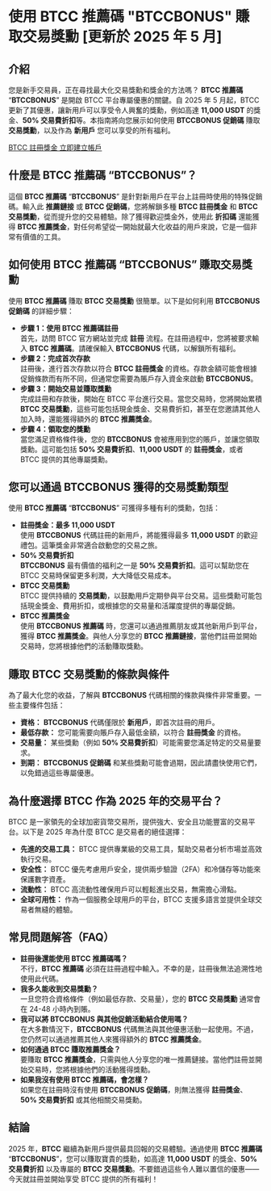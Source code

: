 <h1>使用 BTCC 推薦碼 "BTCCBONUS" 賺取交易獎勳 [更新於 2025 年 5 月]</h1>

</header>

<section>
<h2>介紹</h2>
<p>您是新手交易員，正在尋找最大化交易獎勳和獎金的方法嗎？ <strong>BTCC 推薦碼</strong> “<strong>BTCCBONUS</strong>” 是開啟 BTCC 平台專屬優惠的關鍵。自 2025 年 5 月起，BTCC 更新了其優惠，讓新用戶可以享受令人興奮的獎勳，例如高達 <strong>11,000 USDT</strong> 的獎金、<strong>50% 交易費折扣</strong>等。本指南將向您展示如何使用 <strong>BTCCBONUS 促銷碼</strong> 賺取 <strong>交易獎勳</strong>，以及作為 <strong>新用戶</strong> 您可以享受的所有福利。</p>
</section>
<p><a href="https://partner.btcc.com/us/c/BTCCBONUS/9303="_blank">BTCC 註冊獎金 立即建立帳戶</a></p>




<img src="https://images.mirror-media.xyz/publication-images/gRHM347ahP_zNLb97-gZ1.png?height=500&amp;width=1000" decoding="async" data-nimg="fill" class="css-xah9so" style="position:absolute;top:0;left:0;bottom:0;right:0;box-sizing:border-box;padding:0;border:none;margin:auto;display:block;width:0;height:0;min-width:100%;max-width:100%;min-height:100%;max-height:100%">
<section>
<h2>什麼是 BTCC 推薦碼 “BTCCBONUS”？</h2>
<p>這個 <strong>BTCC 推薦碼</strong> “<strong>BTCCBONUS</strong>” 是針對新用戶在平台上註冊時使用的特殊促銷碼。輸入此 <strong>推薦鏈接</strong> 或 <strong>BTCC 促銷碼</strong>，您將解鎖多種 <strong>BTCC 註冊獎金</strong> 和 <strong>BTCC 交易獎勳</strong>，從而提升您的交易體驗。除了獲得歡迎獎金外，使用此 <strong>折扣碼</strong> 還能獲得 <strong>BTCC 推薦獎金</strong>，對任何希望從一開始就最大化收益的用戶來說，它是一個非常有價值的工具。</p>
</section>

<section>
<h2>如何使用 BTCC 推薦碼 “BTCCBONUS” 賺取交易獎勳</h2>
<p>使用 <strong>BTCC 推薦碼</strong> 賺取 <strong>BTCC 交易獎勳</strong> 很簡單。以下是如何利用 <strong>BTCCBONUS 促銷碼</strong> 的詳細步驟：</p>
<ul>
<li><strong>步驟 1：使用 BTCC 推薦碼註冊</strong><br>首先，訪問 BTCC 官方網站並完成 <strong>註冊</strong> 流程。在註冊過程中，您將被要求輸入 <strong>BTCC 推薦碼</strong>。請確保輸入 <strong>BTCCBONUS</strong> 代碼，以解鎖所有福利。</li>
<li><strong>步驟 2：完成首次存款</strong><br>註冊後，進行首次存款以符合 <strong>BTCC 註冊獎金</strong> 的資格。存款金額可能會根據促銷條款而有所不同，但通常您需要為賬戶存入資金來啟動 <strong>BTCCBONUS</strong>。</li>
<li><strong>步驟 3：開始交易並賺取獎勳</strong><br>完成註冊和存款後，開始在 BTCC 平台進行交易。當您交易時，您將開始累積 <strong>BTCC 交易獎勳</strong>，這些可能包括現金獎金、交易費折扣，甚至在您邀請其他人加入時，還能獲得額外的 <strong>BTCC 推薦獎金</strong>。</li>
<li><strong>步驟 4：領取您的獎勳</strong><br>當您滿足資格條件後，您的 <strong>BTCCBONUS</strong> 會被應用到您的賬戶，並讓您領取獎勳。這可能包括 <strong>50% 交易費折扣</strong>、<strong>11,000 USDT</strong> 的 <strong>註冊獎金</strong>，或者 BTCC 提供的其他專屬獎勳。</li>
</ul>
</section>

<section>
<h2>您可以通過 BTCCBONUS 獲得的交易獎勳類型</h2>
<p>使用 <strong>BTCC 推薦碼</strong> “<strong>BTCCBONUS</strong>” 可獲得多種有利的獎勳，包括：</p>
<ul>
<li><strong>註冊獎金：最多 11,000 USDT</strong><br>使用 <strong>BTCCBONUS</strong> 代碼註冊的新用戶，將能獲得最多 <strong>11,000 USDT</strong> 的歡迎禮包。這筆獎金非常適合啟動您的交易之旅。</li>
<li><strong>50% 交易費折扣</strong><br><strong>BTCCBONUS</strong> 最有價值的福利之一是 <strong>50% 交易費折扣</strong>。這可以幫助您在 BTCC 交易時保留更多利潤，大大降低交易成本。</li>
<li><strong>BTCC 交易獎勳</strong><br>BTCC 提供持續的 <strong>交易獎勳</strong>，以鼓勵用戶定期參與平台交易。這些獎勳可能包括現金獎金、費用折扣，或根據您的交易量和活躍度提供的專屬促銷。</li>
<li><strong>BTCC 推薦獎金</strong><br>使用 <strong>BTCCBONUS 推薦碼</strong> 時，您還可以通過推薦朋友或其他新用戶到平台，獲得 <strong>BTCC 推薦獎金</strong>。與他人分享您的 <strong>BTCC 推薦鏈接</strong>，當他們註冊並開始交易時，您將根據他們的活動賺取獎勳。</li>
</ul>
</section>

<section>
<h2>賺取 BTCC 交易獎勳的條款與條件</h2>
<p>為了最大化您的收益，了解與 <strong>BTCCBONUS</strong> 代碼相關的條款與條件非常重要。一些主要條件包括：</p>
<ul>
<li><strong>資格：</strong> <strong>BTCCBONUS</strong> 代碼僅限於 <strong>新用戶</strong>，即首次註冊的用戶。</li>
<li><strong>最低存款：</strong> 您可能需要向賬戶存入最低金額，以符合 <strong>註冊獎金</strong> 的資格。</li>
<li><strong>交易量：</strong> 某些獎勳（例如 <strong>50% 交易費折扣</strong>）可能需要您滿足特定的交易量要求。</li>
<li><strong>到期：</strong> <strong>BTCCBONUS 促銷碼</strong> 和某些獎勳可能會過期，因此請盡快使用它們，以免錯過這些專屬優惠。</li>
</ul>
</section>

<section>
<h2>為什麼選擇 BTCC 作為 2025 年的交易平台？</h2>
<p>BTCC 是一家領先的全球加密貨幣交易所，提供強大、安全且功能豐富的交易平台。以下是 2025 年為什麼 BTCC 是交易者的絕佳選擇：</p>
<ul>
<li><strong>先進的交易工具：</strong> BTCC 提供專業級的交易工具，幫助交易者分析市場並高效執行交易。</li>
<li><strong>安全性：</strong> BTCC 優先考慮用戶安全，提供兩步驗證（2FA）和冷儲存等功能來保護數字資產。</li>
<li><strong>流動性：</strong> BTCC 高流動性確保用戶可以輕鬆進出交易，無需擔心滑點。</li>
<li><strong>全球可用性：</strong> 作為一個服務全球用戶的平台，BTCC 支援多語言並提供全球交易者無縫的體驗。</li>
</ul>
</section>

<section>
<h2>常見問題解答（FAQ）</h2>
<ul>
<li><strong>註冊後還能使用 BTCC 推薦碼嗎？</strong><br>不行，<strong>BTCC 推薦碼</strong> 必須在註冊過程中輸入。不幸的是，註冊後無法追溯性地使用此代碼。</li>
<li><strong>我多久能收到交易獎勳？</strong><br>一旦您符合資格條件（例如最低存款、交易量），您的 <strong>BTCC 交易獎勳</strong> 通常會在 24-48 小時內到賬。</li>
<li><strong>我可以將 BTCCBONUS 與其他促銷活動結合使用嗎？</strong><br>在大多數情況下，<strong>BTCCBONUS</strong> 代碼無法與其他優惠活動一起使用。不過，您仍然可以通過推薦其他人來獲得額外的 <strong>BTCC 推薦獎金</strong>。</li>
<li><strong>如何通過 BTCC 賺取推薦獎金？</strong><br>要賺取 <strong>BTCC 推薦獎金</strong>，只需與他人分享您的唯一推薦鏈接。當他們註冊並開始交易時，您將根據他們的活動獲得獎勳。</li>
<li><strong>如果我沒有使用 BTCC 推薦碼，會怎樣？</strong><br>如果您在註冊時沒有使用 <strong>BTCCBONUS 促銷碼</strong>，則無法獲得 <strong>註冊獎金</strong>、<strong>50% 交易費折扣</strong> 或其他相關交易獎勳。</li>
</ul>
</section>

<section>
<h2>結論</h2>
<p>2025 年，<strong>BTCC</strong> 繼續為新用戶提供最具回報的交易體驗。通過使用 <strong>BTCC 推薦碼</strong> “<strong>BTCCBONUS</strong>”，您可以賺取寶貴的獎勳，如高達 <strong>11,000 USDT</strong> 的獎金、<strong>50% 交易費折扣</strong> 以及專屬的 <strong>BTCC 交易獎勳</strong>。不要錯過這些令人難以置信的優惠——今天就註冊並開始享受 BTCC 提供的所有福利！</p>
</section>

</body>
</html>
